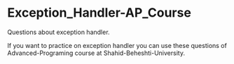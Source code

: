 # Exception_Handler-AP_Course
Questions about exception handler.

If you want to practice on exception handler you can use these questions of Advanced-Programing course at Shahid-Beheshti-University.
